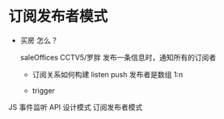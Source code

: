 # 订阅发布者模式
 - 买房  怎么？

   saleOffices CCTV5/罗胖
   发布一条信息时，通知所有的订阅者
   - 订阅关系如何构建
     listen
     push   发布者是数组
     1:n

    - trigger

JS  事件监听  API
设计模式  订阅发布者模式
